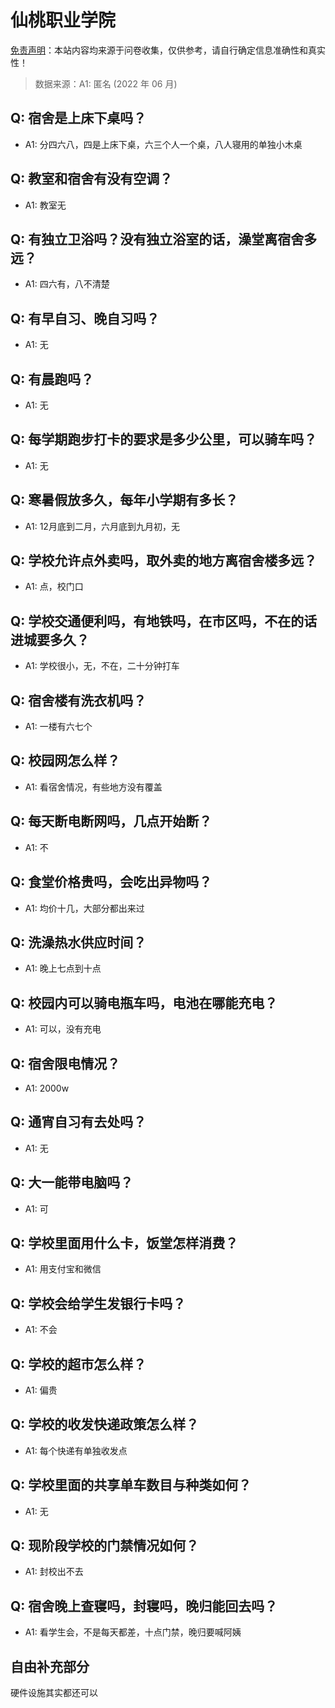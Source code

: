 # 仙桃职业学院

[免责声明](https://colleges.chat/#_3)：本站内容均来源于问卷收集，仅供参考，请自行确定信息准确性和真实性！

> 数据来源：A1: 匿名 (2022 年 06 月)

## Q: 宿舍是上床下桌吗？

- A1: 分四六八，四是上床下桌，六三个人一个桌，八人寝用的单独小木桌

## Q: 教室和宿舍有没有空调？

- A1: 教室无

## Q: 有独立卫浴吗？没有独立浴室的话，澡堂离宿舍多远？

- A1: 四六有，八不清楚

## Q: 有早自习、晚自习吗？

- A1: 无

## Q: 有晨跑吗？

- A1: 无

## Q: 每学期跑步打卡的要求是多少公里，可以骑车吗？

- A1: 无

## Q: 寒暑假放多久，每年小学期有多长？

- A1: 12月底到二月，六月底到九月初，无

## Q: 学校允许点外卖吗，取外卖的地方离宿舍楼多远？

- A1: 点，校门口

## Q: 学校交通便利吗，有地铁吗，在市区吗，不在的话进城要多久？

- A1: 学校很小，无，不在，二十分钟打车

## Q: 宿舍楼有洗衣机吗？

- A1: 一楼有六七个

## Q: 校园网怎么样？

- A1: 看宿舍情况，有些地方没有覆盖

## Q: 每天断电断网吗，几点开始断？

- A1: 不

## Q: 食堂价格贵吗，会吃出异物吗？

- A1: 均价十几，大部分都出来过

## Q: 洗澡热水供应时间？

- A1: 晚上七点到十点

## Q: 校园内可以骑电瓶车吗，电池在哪能充电？

- A1: 可以，没有充电

## Q: 宿舍限电情况？

- A1: 2000w

## Q: 通宵自习有去处吗？

- A1: 无

## Q: 大一能带电脑吗？

- A1: 可

## Q: 学校里面用什么卡，饭堂怎样消费？

- A1: 用支付宝和微信

## Q: 学校会给学生发银行卡吗？

- A1: 不会

## Q: 学校的超市怎么样？

- A1: 偏贵

## Q: 学校的收发快递政策怎么样？

- A1: 每个快递有单独收发点

## Q: 学校里面的共享单车数目与种类如何？

- A1: 无

## Q: 现阶段学校的门禁情况如何？

- A1: 封校出不去

## Q: 宿舍晚上查寝吗，封寝吗，晚归能回去吗？

- A1: 看学生会，不是每天都差，十点门禁，晚归要喊阿姨

## 自由补充部分

硬件设施其实都还可以